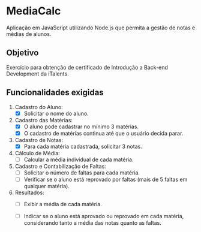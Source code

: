 # MediaCalc
Aplicação em JavaScript utilizando Node.js que permita a gestão de notas e médias de alunos.

## Objetivo
Exercício para obtenção de certificado de Introdução a Back-end Development da iTalents.

## Funcionalidades exigidas
1. Cadastro do Aluno:
    - [x] Solicitar o nome do aluno.
2. Cadastro das Matérias:
    - [x] O aluno pode cadastrar no mínimo 3 matérias.
    - [x] O cadastro de matérias continua até que o usuário decida parar.
3. Cadastro de Notas:
    - [x] Para cada matéria cadastrada, solicitar 3 notas.
4. Cálculo de Média:
    - [ ] Calcular a média individual de cada matéria.
5. Cadastro e Contabilização de Faltas:
    - [ ] Solicitar o número de faltas para cada matéria.
    - [ ] Verificar se o aluno está reprovado por faltas (mais de 5 faltas em qualquer
matéria).
6. Resultados:
    - [ ] Exibir a média de cada matéria.
    - [ ] Indicar se o aluno está aprovado ou reprovado em cada matéria, considerando
tanto a média das notas quanto as faltas.

